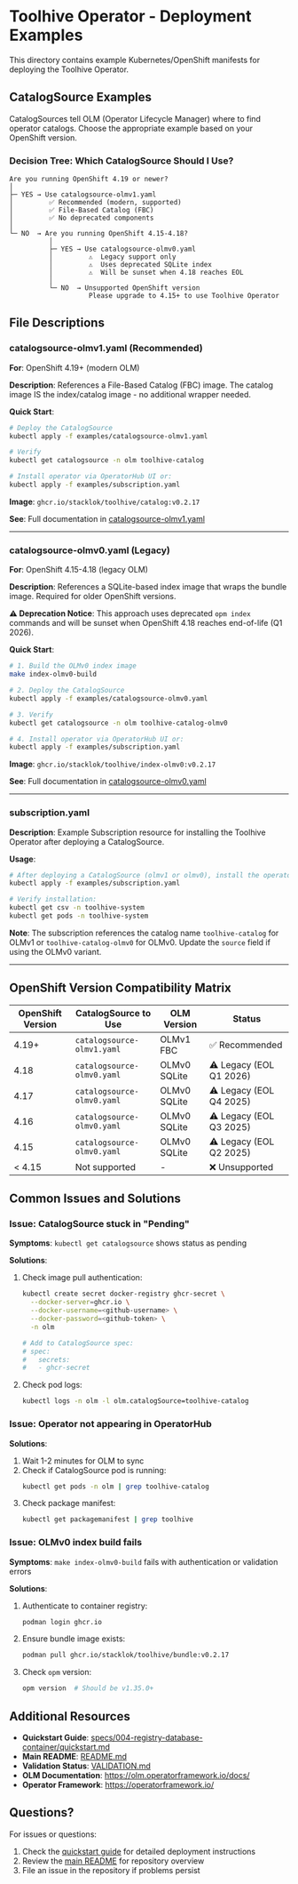 # Toolhive Operator - Deployment Examples

This directory contains example Kubernetes/OpenShift manifests for deploying the Toolhive Operator.

## CatalogSource Examples

CatalogSources tell OLM (Operator Lifecycle Manager) where to find operator catalogs. Choose the appropriate example based on your OpenShift version.

### Decision Tree: Which CatalogSource Should I Use?

```
Are you running OpenShift 4.19 or newer?
│
├─ YES → Use catalogsource-olmv1.yaml
│         ✅ Recommended (modern, supported)
│         ✅ File-Based Catalog (FBC)
│         ✅ No deprecated components
│
└─ NO  → Are you running OpenShift 4.15-4.18?
          │
          ├─ YES → Use catalogsource-olmv0.yaml
          │         ⚠️  Legacy support only
          │         ⚠️  Uses deprecated SQLite index
          │         ⚠️  Will be sunset when 4.18 reaches EOL
          │
          └─ NO  → Unsupported OpenShift version
                    Please upgrade to 4.15+ to use Toolhive Operator
```

## File Descriptions

### catalogsource-olmv1.yaml (Recommended)

**For**: OpenShift 4.19+ (modern OLM)

**Description**: References a File-Based Catalog (FBC) image. The catalog image IS the index/catalog image - no additional wrapper needed.

**Quick Start**:
```bash
# Deploy the CatalogSource
kubectl apply -f examples/catalogsource-olmv1.yaml

# Verify
kubectl get catalogsource -n olm toolhive-catalog

# Install operator via OperatorHub UI or:
kubectl apply -f examples/subscription.yaml
```

**Image**: `ghcr.io/stacklok/toolhive/catalog:v0.2.17`

**See**: Full documentation in [catalogsource-olmv1.yaml](catalogsource-olmv1.yaml)

---

### catalogsource-olmv0.yaml (Legacy)

**For**: OpenShift 4.15-4.18 (legacy OLM)

**Description**: References a SQLite-based index image that wraps the bundle image. Required for older OpenShift versions.

**⚠️ Deprecation Notice**: This approach uses deprecated `opm index` commands and will be sunset when OpenShift 4.18 reaches end-of-life (Q1 2026).

**Quick Start**:
```bash
# 1. Build the OLMv0 index image
make index-olmv0-build

# 2. Deploy the CatalogSource
kubectl apply -f examples/catalogsource-olmv0.yaml

# 3. Verify
kubectl get catalogsource -n olm toolhive-catalog-olmv0

# 4. Install operator via OperatorHub UI or:
kubectl apply -f examples/subscription.yaml
```

**Image**: `ghcr.io/stacklok/toolhive/index-olmv0:v0.2.17`

**See**: Full documentation in [catalogsource-olmv0.yaml](catalogsource-olmv0.yaml)

---

### subscription.yaml

**Description**: Example Subscription resource for installing the Toolhive Operator after deploying a CatalogSource.

**Usage**:
```bash
# After deploying a CatalogSource (olmv1 or olmv0), install the operator:
kubectl apply -f examples/subscription.yaml

# Verify installation:
kubectl get csv -n toolhive-system
kubectl get pods -n toolhive-system
```

**Note**: The subscription references the catalog name `toolhive-catalog` for OLMv1 or `toolhive-catalog-olmv0` for OLMv0. Update the `source` field if using the OLMv0 variant.

---

## OpenShift Version Compatibility Matrix

| OpenShift Version | CatalogSource to Use | OLM Version | Status |
|-------------------|---------------------|-------------|--------|
| 4.19+ | `catalogsource-olmv1.yaml` | OLMv1 FBC | ✅ Recommended |
| 4.18 | `catalogsource-olmv0.yaml` | OLMv0 SQLite | ⚠️ Legacy (EOL Q1 2026) |
| 4.17 | `catalogsource-olmv0.yaml` | OLMv0 SQLite | ⚠️ Legacy (EOL Q4 2025) |
| 4.16 | `catalogsource-olmv0.yaml` | OLMv0 SQLite | ⚠️ Legacy (EOL Q3 2025) |
| 4.15 | `catalogsource-olmv0.yaml` | OLMv0 SQLite | ⚠️ Legacy (EOL Q2 2025) |
| < 4.15 | Not supported | - | ❌ Unsupported |

## Common Issues and Solutions

### Issue: CatalogSource stuck in "Pending"

**Symptoms**: `kubectl get catalogsource` shows status as pending

**Solutions**:
1. Check image pull authentication:
   ```bash
   kubectl create secret docker-registry ghcr-secret \
     --docker-server=ghcr.io \
     --docker-username=<github-username> \
     --docker-password=<github-token> \
     -n olm

   # Add to CatalogSource spec:
   # spec:
   #   secrets:
   #   - ghcr-secret
   ```

2. Check pod logs:
   ```bash
   kubectl logs -n olm -l olm.catalogSource=toolhive-catalog
   ```

### Issue: Operator not appearing in OperatorHub

**Solutions**:
1. Wait 1-2 minutes for OLM to sync
2. Check if CatalogSource pod is running:
   ```bash
   kubectl get pods -n olm | grep toolhive-catalog
   ```
3. Check package manifest:
   ```bash
   kubectl get packagemanifest | grep toolhive
   ```

### Issue: OLMv0 index build fails

**Symptoms**: `make index-olmv0-build` fails with authentication or validation errors

**Solutions**:
1. Authenticate to container registry:
   ```bash
   podman login ghcr.io
   ```
2. Ensure bundle image exists:
   ```bash
   podman pull ghcr.io/stacklok/toolhive/bundle:v0.2.17
   ```
3. Check `opm` version:
   ```bash
   opm version  # Should be v1.35.0+
   ```

## Additional Resources

- **Quickstart Guide**: [specs/004-registry-database-container/quickstart.md](../specs/004-registry-database-container/quickstart.md)
- **Main README**: [README.md](../README.md)
- **Validation Status**: [VALIDATION.md](../VALIDATION.md)
- **OLM Documentation**: https://olm.operatorframework.io/docs/
- **Operator Framework**: https://operatorframework.io/

## Questions?

For issues or questions:
1. Check the [quickstart guide](../specs/004-registry-database-container/quickstart.md) for detailed deployment instructions
2. Review the [main README](../README.md) for repository overview
3. File an issue in the repository if problems persist
